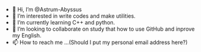 - 👋 Hi, I’m @Astrum-Abyssus
- 👀 I’m interested in write codes and make utilities.
- 🌱 I’m currently learning C++ and python.
- 💞️ I’m looking to collaborate on study that how to use GitHub and inprove my English.
- 📫 How to reach me ...(Should I put my personal email address here?)

<!---
Astrum-Abyssus/Astrum-Abyssus is a ✨ special ✨ repository because its `README.md` (this file) appears on your GitHub profile.
You can click the Preview link to take a look at your changes.
--->
